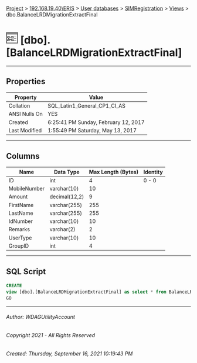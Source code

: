 #### 

[Project](../../../../index.md) > [192.168.19.40\\ERIS](../../../index.md) > [User databases](../../index.md) > [SIMRegistration](../index.md) > [Views](Views.md) > dbo.BalanceLRDMigrationExtractFinal

# ![Views](../../../../Images/View32.png) [dbo].[BalanceLRDMigrationExtractFinal]

---

## <a name="#properties"></a>Properties

| Property | Value |
|---|---|
| Collation | SQL_Latin1_General_CP1_CI_AS |
| ANSI Nulls On | YES |
| Created | 6:25:41 PM Sunday, February 12, 2017 |
| Last Modified | 1:55:49 PM Saturday, May 13, 2017 |


---

## <a name="#columns"></a>Columns

| Name | Data Type | Max Length (Bytes) | Identity |
|---|---|---|---|
| ID | int | 4 | 0 - 0 |
| MobileNumber | varchar(10) | 10 |  |
| Amount | decimal(12,2) | 9 |  |
| FirstName | varchar(255) | 255 |  |
| LastName | varchar(255) | 255 |  |
| IdNumber | varchar(10) | 10 |  |
| Remarks | varchar(2) | 2 |  |
| UserType | varchar(10) | 10 |  |
| GroupID | int | 4 |  |


---

## <a name="#sqlscript"></a>SQL Script

```sql
CREATE 
view [dbo].[BalanceLRDMigrationExtractFinal] as select * from BalanceLRDMigrationExtract7
GO

```


---

###### Author:  WDAGUtilityAccount

###### Copyright 2021 - All Rights Reserved

###### Created: Thursday, September 16, 2021 10:19:43 PM

